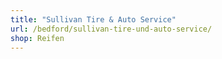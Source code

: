 ```yaml
---
title: "Sullivan Tire & Auto Service"
url: /bedford/sullivan-tire-und-auto-service/
shop: Reifen
---
```


